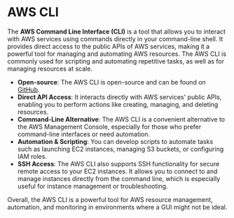 # AWS CLI

The **AWS Command Line Interface (CLI)** is a tool that allows you to interact with AWS services using commands directly in your command-line shell. It provides direct access to the public APIs of AWS services, making it a powerful tool for managing and automating AWS resources. The AWS CLI is commonly used for scripting and automating repetitive tasks, as well as for managing resources at scale.

- **Open-source**: The AWS CLI is open-source and can be found on [GitHub](https://github.com/aws/aws-cli).
- **Direct API Access**: It interacts directly with AWS services' public APIs, enabling you to perform actions like creating, managing, and deleting resources.
- **Command-Line Alternative**: The AWS CLI is a convenient alternative to the AWS Management Console, especially for those who prefer command-line interfaces or need automation.
- **Automation & Scripting**: You can develop scripts to automate tasks such as launching EC2 instances, managing S3 buckets, or configuring IAM roles.
- **SSH Access**: The AWS CLI also supports SSH functionality for secure remote access to your EC2 instances. It allows you to connect to and manage instances directly from the command line, which is especially useful for instance management or troubleshooting.


Overall, the AWS CLI is a powerful tool for AWS resource management, automation, and monitoring in environments where a GUI might not be ideal.
